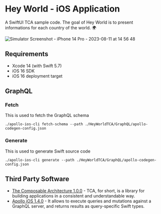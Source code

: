 # Hey World - iOS Application
A SwiftUI TCA sample code. The goal of Hey World is to present informations for each country of the world. 🌍

![Simulator Screenshot - iPhone 14 Pro - 2023-08-11 at 14 56 48](https://github.com/marcotdd/hey-world-ios-tca/assets/15362911/3c65d826-0414-4d85-83da-9143950dfab6)

## Requirements

- Xcode 14 (with Swift 5.7)
- iOS 16 SDK
- iOS 16 deployment target

## GraphQL

### Fetch
This is used to fetch the GraphQL schema
```console
./apollo-ios-cli fetch-schema --path ./HeyWorldTCA/GraphQL/apollo-codegen-config.json
```

### Generate
This is used to generate Swift source code
```console
./apollo-ios-cli generate --path ./HeyWorldTCA/GraphQL/apollo-codegen-config.json
```

## Third Party Software
- [The Composable Architecture 1.0.0](https://github.com/pointfreeco/swift-composable-architecture) - TCA, for short, is a library for building applications in a consistent and understandable way.
- [Apollo iOS 1.4.0](https://github.com/apollographql/apollo-ios) - It allows to execute queries and mutations against a GraphQL server, and returns results as query-specific Swift types.

